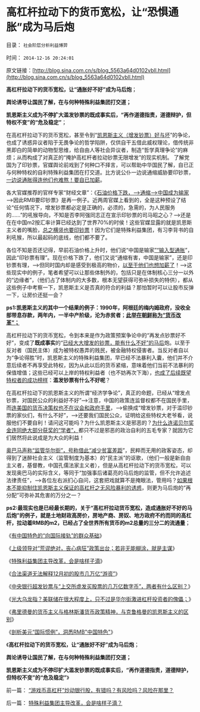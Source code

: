 # 高杠杆拉动下的货币宽松，让“恐惧通胀”成为马后炮

目录： `社会阶层分析利益博羿` 

时间： `2014-12-16 20:24:01` 

原文链接：[http://blog.sina.com.cn/s/blog_5563a64d0102vbll.html](http://blog.sina.com.cn/s/blog_5563a64d0102vbll.html)

**高杠杆拉动下的货币宽松，让“通胀好不好”成为马后炮**；

**舆论诱导让国民了解，在与何种特殊利益集团打交道；**

**凯恩斯主义成为不停扩大滥发钞票的既成事实后，“再作道德指责，道德辩护，但特权不变”的“危及稳定”**；

在高杠杆拉动下的货币宽松，甚至令到“[凯恩斯主义（增发钞票）好与坏](../../../2013/9/24/让经济学走下神坛，及约瑟夫.熊彼特的逻辑错误.md)”的争论，也成了诱惑异议者陷于无畏争论的哲学陷阱，仅供自干五借此威权理论，借传统非黑即白的简单的动物型思维，给自由人等社会异议者，制造“哲学真理争论”的麻烦；从而构成了对真正的“掩护高杠杆者拉动钞票无限增发”的现实机制。
了解党国为了印钞票，官媒舆论前戏到了何种口不择言，可以帮助中华国民了解，自已正与何种特权的自利特殊利益集团在打交道。比方说公仆一边说通缩威胁要印钞票，[一边说通胀得连他们也难熬！要自已加薪](../../../2014/11/26/官媒宣传“平均工资上涨”，直接促进了失业失业，制造了民工荒；.md)。

各大官媒推荐的官样专家“财经文章”：《[石油价格下跌，——>通缩——>中国成为输家](http://finance.qq.com/a/20141214/012851.htm?pgv_ref=aio2012&ptlang=2052)——>因此RMB要印钞票》是再一例子。近两周官媒上看到的，全是这种预设了结论“任何情况下，增发钞票都必定是正确的，必须的，急需的，为人民服务的……”的吼猴导向，不知是否李阿强同志正在宣示印钞票的司马昭之心？——>还是在在中国m2按汇率计算已经达到了世界70%的时侯！这些官媒显露的就是凯恩斯主义者的嘴脸，[总之横竖也要印钞票](../../../2014/12/15/剖析美元“国际惯例”，洞悉RMB中国特色;.md)！因为它们是特殊利益集团，有习李背书的自利吼猴，所以最起码的底线，他们都不要了。

各位不知是否还记得，早前石油价格上升时，他们说“中国是输家[”“输入型通胀](../../../2012/2/22/“资本项目输出平衡经常项目顺差”是叛国犯罪！.md)”，因此“印钞票有理”。现在价格下跌了，他们又说“通缩有害，中国是输家”，还是印钞票有理，——>但同时国内却是感受到极高的物价，[以至于他们也想加薪了](../../../2014/11/10/公务员的体面是啥标准？贱民基本生活水平又是啥标准？.md)！——>这些现实中的例子，笔者希望可以让那些体制外的，包括只是在体制核心三分一以外的“边缘者”，（他们占了体制内的大多数，根本无望获得可弥补损失的特供），都从这些例子中考察一下，凯恩斯主义是否真的符合的利益？那怕暂时可以让股市反弹一下，让房价还挺一会？

**ps1:凯恩斯主义的其中一个结果的例子：1990年，阿根廷的梅内姆政府，没收全部带息存款，两年内，一半中产阶级，沦为赤贫者**；**[此举在朝鲜称为“货币改革”；](../../../2013/11/17/权权社会“解决流动性过剩”在历史上的三种方法.md)**

高杠杆拉动下的货币宽松，令到本来是作为政策预案争论中的“再发点钞票好不好”，变成了**既成事实**的“[已经大大增发的钞票，能有什么不好”的马后](../../../2013/4/10/“得过且过，那管日后洪水滔天”是中国社会的共识；.md)炮。以至于反对者（国民主体）成为被特权愚弄的贱民，被金融特权侵害者。当反对者自以为“争论得胜”时，凯恩斯主义的特殊利益集团，早已经不法暴利入囊，他们并不介意后续者不再享受此特权，因为从此以后的货币紧缩，意味着他们当前不法暴利的保值增值；这些已经可以上岸的特权利益者（也不妨再次下海），[也成了后续既望特权者的成功榜样](../../../2011/4/13/五毛股神的劣根性.md)：**滥发钞票有什么不好呢**？

在高杠杆拉动下的凯恩斯主义的所谓“经济学争论”，真正的命题，已经从“增发点钞票，对国民公众的利益好不好”——>注意，中国的政策连监督权都不在国民手里，而[连美国的货币决策权也不在议会和政府手里](../../../2014/12/13/美联储也是华尔街“光大乌龙指”的傀儡.md)，——>偷换成“增发钞票，对于滥印钞票的家伙们，有什么不好”，——>还要我们国民公众，证明给这些特权大老爷看，说服他们不要自利！请问这可能吗？为什么凯恩斯主义是邪恶的？[为什么连诺贝尔奖金连同绝大部分获奖的“学者”，](../../../2012/10/16/又有两名数学骗子被嘉奖，诺贝尔奖终将声名狼籍.md)都只不过是邪恶的政治自利的五毛专家？就因为它们居然将此说成是为大众的利益！

[奥巴马声称“监管华尔街”，号称借此“减少贫富差距](../../../2013/2/8/影子银行！虚心学习西方左派的理论创新，青出于蓝！.md)”，民粹而无用的政客姿态，却得到了迷醉社会主义（监管制度为基本）的“民主派”的讴歌，（他们一般是新自由主义者，基督教，中国孔儒法家主义者），但是从高杠杆拉动下的货币宽松，可以发现奥巴马的实际含义，等同于“加强事后诸葛亮的马后炮的监管，但不允许追述法律责任”，——>各位左右派扪心自问，这套把戏就算不是掩眼法，管用吗？[如果根本不能抑制住凯恩斯主义保证的高杠杆之无风险暴利的诱惑](../../../2014/12/12/“几万亿国家级游资”是央行违法，还是上交所违法？.md)，则更为马后炮的“再分配”可弥补其危害的万分之一？

**ps2:最现实也是已经最长期的，关于“高杠杆拉动货币宽松，造成通胀好不好的马后炮”的例子，就是土地财政高房价，房地产商、房奴、地方政府不约而同的高杠杆，拉动着RMB的m2，已经占了全世界所有货币的m2总量的三分二的流通量**；

《[有中国特色的“向国际接轨”的群众基础](../../../2014/12/8/有中国特色的“向国际接轨”的群众基础.md)》

《[上级领导对“荒谬绝对，丧心病狂”政策出台；若非无能糊涂，就是主谋](../../../2014/12/9/中国政策面最大特色是不透明；.md)》

《[特殊利益集团主导改革，会是啥样子滴](../../../2014/12/10/特殊利益集团主导改革，会是啥样子滴？.md)》

《[合法渠道无法解释12月初的股市几万亿“游资”](../../../2014/12/11/12月初的几万亿“股市游资”无法解释其合法性；.md)》

《[中央银行超发钞票与“上交所虚发买股票的几万亿数字币”，两者有什么区别？](../../../2014/12/12/“几万亿国家级游资”是央行违法，还是上交所违法？.md)》

《[光大乌龙指？美联储在很大程度上，只不过是华尔街激进杠杆投资者的傀儡；](../../../2014/12/13/美联储也是华尔街“光大乌龙指”的傀儡.md)》

《[弗里德曼的货币主义与格林斯潘货币政策精神，与克鲁格曼的凯恩斯主义的区别](../../../2014/12/14/弗里德曼和里根，与格林斯潘及克鲁格曼的区别.md)》

《[剖析美元“国际惯例”，洞悉RMB"中国特色"](../../../2014/12/15/剖析美元“国际惯例”，洞悉RMB中国特色;.md)》

《**高杠杆拉动下的货币宽松，让“通胀好不好”成为马后炮**；

**舆论诱导让国民了解，在与何种特殊利益集团打交道；**

**凯恩斯主义成为不停印扩大滥发钞票的既成事实后，“再作道德指责，道德辩护，但特权不变”的“危及稳定”**》

前一篇： [“游戏币高杠杆”炒动银行股，有错吗？有风险吗？风险在那里？](../../../2014/12/19/“游戏币高杠杆”炒动银行股，有错吗？有风险吗？风险在那里？.md)

后一篇： [特殊利益集团主导改革，会是啥样子滴？](../../../2014/12/10/特殊利益集团主导改革，会是啥样子滴？.md)

